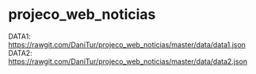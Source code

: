 # projeco_web_noticias
DATA1: https://rawgit.com/DaniTur/projeco_web_noticias/master/data/data1.json
DATA2: https://rawgit.com/DaniTur/projeco_web_noticias/master/data/data2.json
